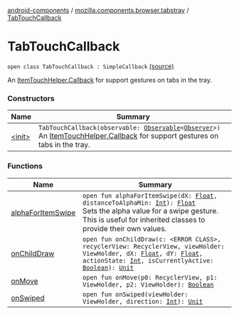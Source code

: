 [android-components](../../index.md) / [mozilla.components.browser.tabstray](../index.md) / [TabTouchCallback](./index.md)

# TabTouchCallback

`open class TabTouchCallback : SimpleCallback` [(source)](https://github.com/mozilla-mobile/android-components/blob/master/components/browser/tabstray/src/main/java/mozilla/components/browser/tabstray/TabTouchCallback.kt#L16)

An [ItemTouchHelper.Callback](#) for support gestures on tabs in the tray.

### Constructors

| Name | Summary |
|---|---|
| [&lt;init&gt;](-init-.md) | `TabTouchCallback(observable: `[`Observable`](../../mozilla.components.support.base.observer/-observable/index.md)`<`[`Observer`](../../mozilla.components.concept.tabstray/-tabs-tray/-observer/index.md)`>)`<br>An [ItemTouchHelper.Callback](#) for support gestures on tabs in the tray. |

### Functions

| Name | Summary |
|---|---|
| [alphaForItemSwipe](alpha-for-item-swipe.md) | `open fun alphaForItemSwipe(dX: `[`Float`](https://kotlinlang.org/api/latest/jvm/stdlib/kotlin/-float/index.html)`, distanceToAlphaMin: `[`Int`](https://kotlinlang.org/api/latest/jvm/stdlib/kotlin/-int/index.html)`): `[`Float`](https://kotlinlang.org/api/latest/jvm/stdlib/kotlin/-float/index.html)<br>Sets the alpha value for a swipe gesture. This is useful for inherited classes to provide their own values. |
| [onChildDraw](on-child-draw.md) | `open fun onChildDraw(c: <ERROR CLASS>, recyclerView: RecyclerView, viewHolder: ViewHolder, dX: `[`Float`](https://kotlinlang.org/api/latest/jvm/stdlib/kotlin/-float/index.html)`, dY: `[`Float`](https://kotlinlang.org/api/latest/jvm/stdlib/kotlin/-float/index.html)`, actionState: `[`Int`](https://kotlinlang.org/api/latest/jvm/stdlib/kotlin/-int/index.html)`, isCurrentlyActive: `[`Boolean`](https://kotlinlang.org/api/latest/jvm/stdlib/kotlin/-boolean/index.html)`): `[`Unit`](https://kotlinlang.org/api/latest/jvm/stdlib/kotlin/-unit/index.html) |
| [onMove](on-move.md) | `open fun onMove(p0: RecyclerView, p1: ViewHolder, p2: ViewHolder): `[`Boolean`](https://kotlinlang.org/api/latest/jvm/stdlib/kotlin/-boolean/index.html) |
| [onSwiped](on-swiped.md) | `open fun onSwiped(viewHolder: ViewHolder, direction: `[`Int`](https://kotlinlang.org/api/latest/jvm/stdlib/kotlin/-int/index.html)`): `[`Unit`](https://kotlinlang.org/api/latest/jvm/stdlib/kotlin/-unit/index.html) |
